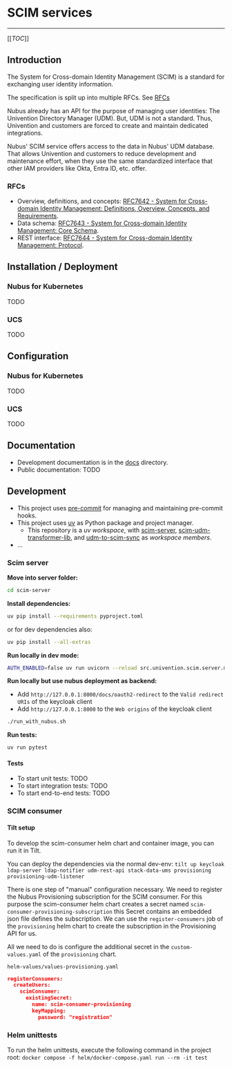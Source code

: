 # SCIM services

---

[[_TOC_]]

## Introduction

The System for Cross-domain Identity Management (SCIM) is a standard for exchanging user identity information.

The specification is split up into multiple RFCs.
See [RFCs](#RFCs)

Nubus already has an API for the purpose of managing user identities: The Univention Directory Manager (UDM).
But, UDM is not a standard.
Thus, Univention and customers are forced to create and maintain dedicated integrations.

Nubus' SCIM service offers access to the data in Nubus' UDM database.
That allows Univention and customers to reduce development and maintenance effort,
when they use the same standardized interface that other IAM providers like Okta, Entra ID, etc. offer.

### RFCs

- Overview, definitions, and concepts: [RFC7642 - System for Cross-domain Identity Management: Definitions, Overview, Concepts, and Requirements](https://datatracker.ietf.org/doc/html/rfc7642).
- Data schema: [RFC7643 - System for Cross-domain Identity Management: Core Schema](https://datatracker.ietf.org/doc/html/rfc7643).
- REST interface: [RFC7644 - System for Cross-domain Identity Management: Protocol](https://datatracker.ietf.org/doc/html/rfc7644).

## Installation /  Deployment

### Nubus for Kubernetes

TODO

### UCS

TODO

## Configuration

### Nubus for Kubernetes

TODO

### UCS

TODO

## Documentation

- Development documentation is in the [docs](docs) directory.
- Public documentation: TODO

## Development

- This project uses [pre-commit](https://pre-commit.com/) for managing and maintaining pre-commit hooks.
- This project uses [uv](https://docs.astral.sh/uv/) as Python package and project manager.
  - This repository is a _uv workspace_, with [scim-server](scim-server),
    [scim-udm-transformer-lib](scim-udm-transformer-lib), and  [udm-to-scim-sync](udm-to-scim-sync)
    as _workspace members_.
- ...

### Scim server

**Move into server folder:**

```bash
cd scim-server
```

**Install dependencies:**

```bash
uv pip install --requirements pyproject.toml
```

or for dev dependencies also:

```bash
uv pip install --all-extras
```

**Run locally in dev mode:**

```bash
AUTH_ENABLED=false uv run uvicorn --reload src.univention.scim.server.main:app
```

**Run locally but use nubus deployment as backend:**
- Add `http://127.0.0.1:8000/docs/oauth2-redirect` to the `Valid redirect URIs` of the keycloak client
- Add `http://127.0.0.1:8000` to the `Web origins` of the keycloak client

```bash
./run_with_nubus.sh
```

**Run tests:**

```bash
uv run pytest
```

#### Tests

- To start unit tests:  TODO
- To start integration tests:  TODO
- To start end-to-end tests:  TODO

### SCIM consumer

#### Tilt setup

To develop the scim-consumer helm chart and container image, you can run it in Tilt.

You can deploy the dependencies via the normal dev-env:
`tilt up keycloak ldap-server ldap-notifier udm-rest-api stack-data-ums provisioning provisioning-udm-listener`

There is one step of "manual" configuration necessary.
We need to register the Nubus Provisioning subscription for the SCIM consumer.
For this purpose the scim-consumer helm chart creates a secret named `scim-consumer-provisioning-subscription`
this Secret contains an embedded json file defines the subscription.
We can use the `register-consumers` job of the `provisioning` helm chart
to create the subscription in the Provisioning API for us.

All we need to do is configure the additional secret in the `custom-values.yaml`
of the `provisioning` chart.

`helm-values/values-provisioning.yaml`

```json
registerConsumers:
  createUsers:
    scimConsumer:
      existingSecret:
        name: scim-consumer-provisioning
        keyMapping:
          password: "registration"
```

### Helm unittests

To run the helm unittests, execute the following command in the project root:
`docker compose -f helm/docker-compose.yaml run --rm -it test`
